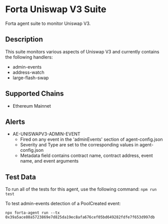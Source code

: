 # Forta Uniswap V3 Suite

Forta agent suite to monitor Uniswap V3.

## Description

This suite monitors various aspects of Uniswap V3 and currently contains
the following handlers:

 - admin-events
 - address-watch
 - large-flash-swap

## Supported Chains

- Ethereum Mainnet

## Alerts

<!-- -->
- AE-UNISWAPV3-ADMIN-EVENT
  - Fired on any event in the 'adminEvents' section of agent-config.json
  - Severity and Type are set to the corresponding values in agent-config.json
  - Metadata field contains contract name, contract address, event name, and event arguments

## Test Data

To run all of the tests for this agent, use the following command: `npm run test`

To test admin-events detection of a PoolCreated event:

`npx forta-agent run --tx 0x39a5ace80a5723869e7d825da19ec8afa676cef05bd649282fdfe7f653d997db`
